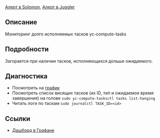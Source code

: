 [Алерт в Solomon](https://solomon.yandex-team.ru/admin/projects/yandexcloud/alerts?text=hanging+tasks), [Алерт в Juggler](https://juggler.yandex-team.ru/aggregate_checks/?query=service%3Dcompute-hanging-tasks)

## Описание
Мониторинг долго исполняемых тасков yc-compute-tasks

## Подробности
Загорается при наличии тасков, исполняющихся дольше ожидаемого.

## Диагностика
- Посмотреть на [график](https://grafana.yandex-team.ru/d/VdSkkchZk/cloud-compute-tasks?orgId=1&from=now-3h&to=now&viewPanel=18)
- Посмотреть список висящих тасков (их ID, тип и ожидаемое время завершения) на голове `sudo yc-compute-tasksctl tasks list-hanging`
- Читать логи по таскам `sudo journalctl TASK_ID=<id>`

## Ссылки
- [Дашборд в Графане](https://grafana.yandex-team.ru/d/VdSkkchZk/cloud-compute-tasks?orgId=1&from=now-3h&to=now)